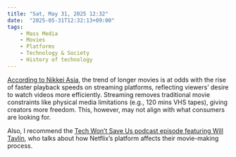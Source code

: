 ```yaml
---
title: "Sat, May 31, 2025 12:32"
date:  "2025-05-31T12:32:13+09:00"
tags:
    - Mass Media
    - Movies
    - Platforms
    - Technology & Society
    - History of technology
---
```


[According to Nikkei Asia](https://archive.is/20250329071759/https://asia.nikkei.com/Spotlight/Datawatch/Movie-durations-rise-with-streaming-but-clash-with-consumer-trend), the trend of longer movies is at odds with the rise of faster playback speeds on streaming platforms, reflecting viewers’ desire to watch videos more efficiently. Streaming removes traditional movie constraints like physical media limitations (e.g., 120 mins VHS tapes), giving creators more freedom. This, however, may not align with what consumers are looking for.

Also, I recommend the [Tech Won’t Save Us podcast episode featuring Will Tavlin](https://www.techwontsave.us/episode/258_what_netflix_has_done_to_movies_w_will_tavlin), who talks about how Netflix’s platform affects their movie-making process.
